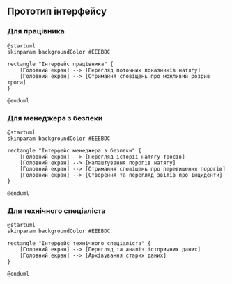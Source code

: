 ## Прототип інтерфейсу
### Для працівника
```plantuml
@startuml
skinparam backgroundColor #EEEBDC

rectangle "Інтерфейс працівника" {
    [Головний екран] --> [Перегляд поточних показників натягу]
    [Головний екран] --> [Отримання сповіщень про можливий розрив троса]
}

@enduml

```
### Для менеджера з безпеки
```plantuml
@startuml
skinparam backgroundColor #EEEBDC

rectangle "Інтерфейс менеджера з безпеки" {
    [Головний екран] --> [Перегляд історії натягу тросів]
    [Головний екран] --> [Налаштування порогів натягу]
    [Головний екран] --> [Отримання сповіщень про перевищення порогів]
    [Головний екран] --> [Створення та перегляд звітів про інциденти]
}

@enduml

```
### Для технічного спеціаліста
```plantuml
@startuml
skinparam backgroundColor #EEEBDC

rectangle "Інтерфейс технічного спеціаліста" {
    [Головний екран] --> [Перегляд та аналіз історичних даних]
    [Головний екран] --> [Архівування старих даних]
}

@enduml

```
